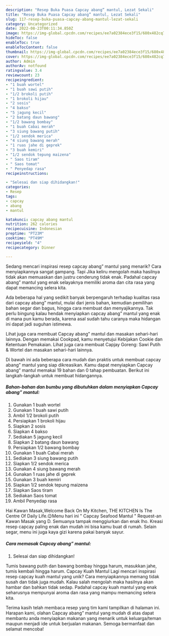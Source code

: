 ```yaml
---
description: "Resep Buka Puasa Capcay abang” mantul, Lezat Sekali"
title: "Resep Buka Puasa Capcay abang” mantul, Lezat Sekali"
slug: 117-resep-buka-puasa-capcay-abang-mantul-lezat-sekali
category: Uncategorized
date: 2022-08-23T00:11:34.850Z
image: https://img-global.cpcdn.com/recipes/ee7a02384ece3f15/680x482cq70/capcay-abang-mantul-foto-resep-utama.jpg
hideToc: false
enableToc: true
enableTocContent: false
thumbnail: https://img-global.cpcdn.com/recipes/ee7a02384ece3f15/680x482cq70/capcay-abang-mantul-foto-resep-utama.jpg
cover: https://img-global.cpcdn.com/recipes/ee7a02384ece3f15/680x482cq70/capcay-abang-mantul-foto-resep-utama.jpg
author: Admin
authorAv: notfound
ratingvalue: 3.4
reviewcount: 23
recipeingredient:
- "1 buah wortel"
- "1 buah sawi putih"
- "1/2 brokoli putih"
- "1 brokoli hijau"
- "2 sosis"
- "4 bakso"
- "5 jagung kecil"
- "2 batang daun bawang"
- "1/2 bawang bombay"
- "1 buah Cabai merah"
- "3 siung bawang putih"
- "1/2 sendok merica"
- "4 siung bawang merah"
- "1 ruas jahe di geprek"
- "3 buah kemiri"
- "1/2 sendok tepung maizena"
- " Saos tiram"
- " Saos tomat"
- " Penyedap rasa"
recipeinstructions:

- "Selesai dan siap dihidangkan!"
categories:
- Resep
tags:
- capcay
- abang
- mantul

katakunci: capcay abang mantul 
nutrition: 262 calories
recipecuisine: Indonesian
preptime: "PT23M"
cooktime: "PT49M"
recipeyield: "4"
recipecategory: Dinner

---
```



Sedang mencari inspirasi resep capcay abang” mantul yang menarik? Cara menyiapkannya sangat gampang. Tapi Jika keliru mengolah maka hasilnya tidak akan memuaskan dan justru cenderung tidak enak. Padahal capcay abang” mantul yang enak selayaknya memiliki aroma dan cita rasa yang dapat memancing selera kita.


Ada beberapa hal yang sedikit banyak berpengaruh terhadap kualitas rasa dari capcay abang” mantul, mulai dari jenis bahan, kemudian pemilihan bahan segar dan bagus, hingga cara membuat dan menyajikannya. Tak perlu bingung kalau hendak menyiapkan capcay abang” mantul yang enak di mana pun kamu berada, karena asal sudah tahu caranya maka hidangan ini dapat jadi suguhan istimewa.

Lihat juga cara membuat Capcay abang&#34; mantul dan masakan sehari-hari lainnya. Dengan memakai Cookpad, kamu menyetujui Kebijakan Cookie dan Ketentuan Pemakaian. Lihat juga cara membuat Capjay Goreng: Sawi Putih &amp; Wortel dan masakan sehari-hari lainnya.


Di bawah ini ada beberapa cara mudah dan praktis untuk membuat capcay abang” mantul yang siap dikreasikan. Kamu dapat menyiapkan Capcay abang” mantul memakai 19 bahan dan 0 tahap pembuatan. Berikut ini langkah-langkah untuk membuat hidangannya.

<!--inarticleads1-->

##### Bahan-bahan dan bumbu yang dibutuhkan dalam menyiapkan Capcay abang” mantul:

1. Gunakan 1 buah wortel
1. Gunakan 1 buah sawi putih
1. Ambil 1/2 brokoli putih
1. Persiapkan 1 brokoli hijau
1. Siapkan 2 sosis
1. Siapkan 4 bakso
1. Sediakan 5 jagung kecil
1. Siapkan 2 batang daun bawang
1. Persiapkan 1/2 bawang bombay
1. Gunakan 1 buah Cabai merah
1. Sediakan 3 siung bawang putih
1. Siapkan 1/2 sendok merica
1. Gunakan 4 siung bawang merah
1. Gunakan 1 ruas jahe di geprek
1. Gunakan 3 buah kemiri
1. Siapkan 1/2 sendok tepung maizena
1. Siapkan  Saos tiram
1. Sediakan  Saos tomat
1. Ambil  Penyedap rasa


Hai Kawan Masak,Welcome Back On My Kitchen, THE KITCHEN Is The Centre Of Daily Life.😉Menu hari ini &#34; Capcay Seafood Mantul &#34; Request-an Kawan Masak yang D. Semuanya tampak menggiurkan dan enak lho. Kreasi resep capcay paling enak dan mudah ini bisa kamu buat di rumah. Selain segar, menu ini juga kaya gizi karena pakai banyak sayur. 

<!--inarticleads2-->

##### Cara memasak Capcay abang” mantul:


1. Selesai dan siap dihidangkan!

Tumis bawang putih dan bawang bombay hingga harum, masukkan jahe, tumis kembali hingga harum. Capcay Kuah Mantul Lagi mencari inspirasi resep capcay kuah mantul yang unik? Cara menyiapkannya memang tidak susah dan tidak juga mudah. Kalau salah mengolah maka hasilnya akan hambar dan bahkan tidak sedap. Padahal capcay kuah mantul yang enak seharusnya mempunyai aroma dan rasa yang mampu memancing selera kita. 

Terima kasih telah membaca resep yang tim kami tampilkan di halaman ini. Harapan kami, olahan Capcay abang” mantul yang mudah di atas dapat membantu anda menyiapkan makanan yang menarik untuk keluarga/teman maupun menjadi ide untuk berjualan makanan. Semoga bermanfaat dan selamat mencoba!
